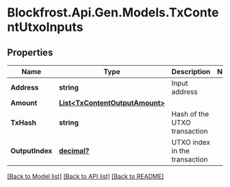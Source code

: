 # Blockfrost.Api.Gen.Models.TxContentUtxoInputs
## Properties

Name | Type | Description | Notes
------------ | ------------- | ------------- | -------------
**Address** | **string** | Input address | 
**Amount** | [**List&lt;TxContentOutputAmount&gt;**](TxContentOutputAmount.md) |  | 
**TxHash** | **string** | Hash of the UTXO transaction | 
**OutputIndex** | [**decimal?**](BigDecimal.md) | UTXO index in the transaction | 

[[Back to Model list]](../README.md#documentation-for-models) [[Back to API list]](../README.md#documentation-for-api-endpoints) [[Back to README]](../README.md)

